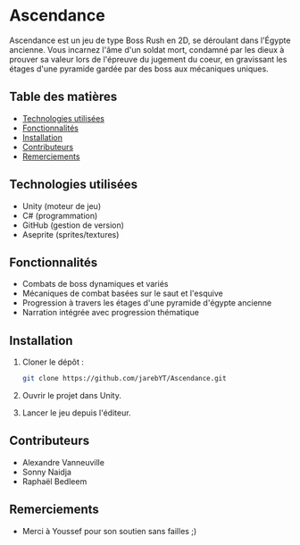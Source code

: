 # Ascendance

Ascendance est un jeu de type Boss Rush en 2D, se déroulant dans l'Égypte ancienne. Vous incarnez l'âme d'un soldat mort, condamné par les dieux à prouver sa valeur lors de l'épreuve du jugement du coeur, en gravissant les étages d'une pyramide gardée par des boss aux mécaniques uniques.

## Table des matières

* [Technologies utilisées](#technologies-utilisées)
* [Fonctionnalités](#fonctionnalités)
* [Installation](#installation)
* [Contributeurs](#contributeurs)
* [Remerciements](#remerciements)

## Technologies utilisées

* Unity (moteur de jeu)
* C# (programmation)
* GitHub (gestion de version)
* Aseprite (sprites/textures)

## Fonctionnalités

* Combats de boss dynamiques et variés
* Mécaniques de combat basées sur le saut et l'esquive
* Progression à travers les étages d'une pyramide d'égypte ancienne
* Narration intégrée avec progression thématique

## Installation

1. Cloner le dépôt :

   ```bash
   git clone https://github.com/jarebYT/Ascendance.git
   ```
2. Ouvrir le projet dans Unity.
3. Lancer le jeu depuis l'éditeur.

## Contributeurs

* Alexandre Vanneuville
* Sonny Naidja
* Raphaël Bedleem

## Remerciements

* Merci à Youssef pour son soutien sans failles ;)
